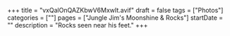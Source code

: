 +++
title = "vxQalOnQAZKbwV6MxwIt.avif"
draft = false
tags = ["Photos"]
categories = [""]
pages = ["Jungle Jim's Moonshine & Rocks"]
startDate = ""
description = "Rocks seen near his feet."
+++
